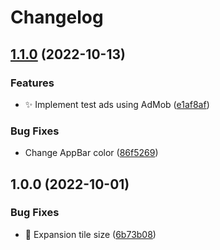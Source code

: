 # Changelog

## [1.1.0](https://github.com/UsamaKarim/todo_flutter/compare/v1.0.0...v1.1.0) (2022-10-13)


### Features

* :sparkles: Implement test ads using AdMob ([e1af8af](https://github.com/UsamaKarim/todo_flutter/commit/e1af8af45c0f361183551c335b15840ef2a2910b))


### Bug Fixes

* Change AppBar color ([86f5269](https://github.com/UsamaKarim/todo_flutter/commit/86f5269ebc32f24a67bcac2f8ab37bd64d1434d5))

## 1.0.0 (2022-10-01)


### Bug Fixes

* :bug: Expansion tile size ([6b73b08](https://github.com/UsamaKarim/todo_flutter/commit/6b73b08a3a29134d571f5ae93ace1eb1e54d06f3))
